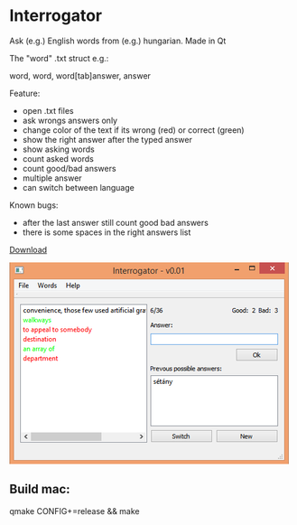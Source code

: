 # Interrogator
Ask (e.g.) English words from (e.g.) hungarian. Made in Qt

The "word" .txt struct e.g.:

word, word, word[tab]answer, answer

Feature:
- open .txt files
- ask wrongs answers only
- change color of the text if its wrong (red) or correct (green)
- show the right answer after the typed answer
- show asking words
- count asked words
- count good/bad answers
- multiple answer
- can switch between language

Known bugs:
- after the last answer still count good bad answers
- there is some spaces in the right answers list

[Download](https://arcsibo.gumroad.com/l/ZvJvu)

![alt tag](https://github.com/arcsibo/Interrogator/blob/master/screenshot.png)


## Build mac:
qmake CONFIG+=release && make
